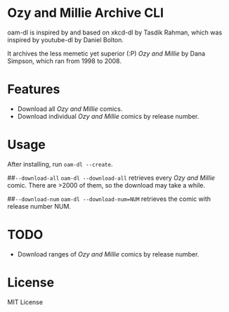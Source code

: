 # Ozy and Millie Archive CLI
oam-dl is inspired by and based on xkcd-dl by Tasdik Rahman, which was inspired by youtube-dl by Daniel Bolton.

It archives the less memetic yet superior (:P) *Ozy and Millie* by Dana Simpson, which ran from 1998 to 2008.

# Features
* Download all *Ozy and Millie* comics.
* Download individual *Ozy and Millie* comics by release number.

# Usage
After installing, run `oam-dl --create`.

##`--download-all`
`oam-dl --download-all` retrieves every *Ozy and Millie* comic. There are >2000 of them, so the download may take a while.

##`--download-num`
`oam-dl --download-num=NUM` retrieves the comic with release number NUM.

# TODO
* Download ranges of *Ozy and Millie* comics by release number.

# License
MIT License
